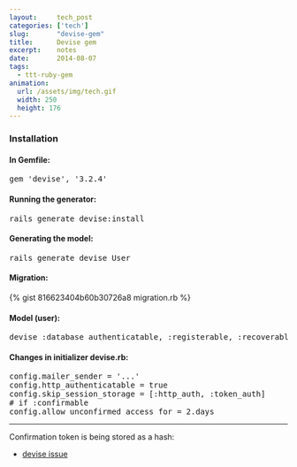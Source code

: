 ```yaml
---
layout:     tech_post
categories: ['tech']
slug:       "devise-gem"
title:      Devise gem
excerpt:    notes
date:       2014-08-07
tags:
  - ttt-ruby-gem
animation:
  url: /assets/img/tech.gif
  width: 250
  height: 176  
---
```


### Installation

#### In Gemfile:

<pre>gem 'devise', '3.2.4'</pre>

#### Running the generator:

<pre>rails generate devise:install</pre>

#### Generating the model:

<pre>rails generate devise User</pre>

#### Migration:

{% gist 816623404b60b30726a8 migration.rb %}

#### Model (user):

<pre>devise :database_authenticatable, :registerable, :recoverable, :rememberable, :trackable, :validatable, :confirmable</pre>

#### Changes in initializer devise.rb:

<pre>config.mailer_sender = '...'
config.http_authenticatable = true
config.skip_session_storage = [:http_auth, :token_auth]
# if :confirmable
config.allow_unconfirmed_access_for = 2.days</pre>

***

Confirmation token is being stored as a hash:

- <a href="https://github.com/plataformatec/devise/issues/2615">devise issue</a>
